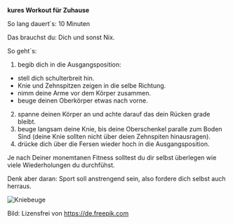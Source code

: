 **kures Workout für Zuhause**

So lang dauert´s: 10 Minuten

Das brauchst du: Dich und sonst Nix.

So geht´s: 
  1. begib dich in die Ausgangsposition: 
  
  *  stell dich schulterbreit hin.
  *  Knie und Zehnspitzen zeigen in die selbe Richtung.
  *  nimm deine Arme vor dem Körper zusammen.
  *  beuge deinen Oberkörper etwas nach vorne.
  
  2. spanne deinen Körper an und achte darauf das dein Rücken grade bleibt.
  1. beuge langsam deine Knie, bis deine Oberschenkel paralle zum Boden Sind (deine Knie sollten nicht über deien Zehnspiten hinausragen).
  1. drücke dich über die Fersen wieder hoch in die Ausgangsposition.
    

Je nach Deiner monemtanen Fitness solltest du dir selbst überlegen wie viele Wiederholungen du durchfühst. 

Denk aber daran: Sport soll anstrengend sein, also fordere dich selbst auch herraus.


![Kniebeuge](https://image.freepik.com/fotos-kostenlos/exemplarplatzfrau-die-uebungen-tut_23-2148435355.jpg)

Bild: Lizensfrei von https://de.freepik.com
